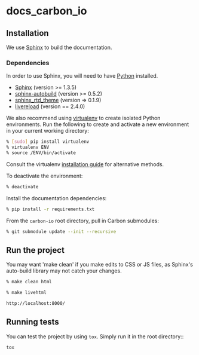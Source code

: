 # docs_carbon_io

## Installation

We use [Sphinx](http://www.sphinx-doc.org/en/stable/) to build the documentation.
 
### Dependencies

In order to use Sphinx, you will need to have [Python](https://www.python.org/downloads/) installed.

- [Sphinx](http://www.sphinx-doc.org/en/stable/) (version >= 1.3.5)
- [sphinx-autobuild](https://pypi.python.org/pypi/sphinx-autobuild) (version >= 0.5.2)
- [sphinx_rtd_theme](https://github.com/snide/sphinx_rtd_theme) (version => 0.1.9)
- [livereload](https://pypi.python.org/pypi/livereload) (version == 2.4.0)

We also recommend using [virtualenv](https://virtualenv.readthedocs.org/en/latest/index.html) to create isolated Python environments. Run the following to create and activate a new environment in your current working directory:

```sh
% [sudo] pip install virtualenv
% virtualenv ENV
% source /ENV/bin/activate
```

Consult the virtualenv [installation guide](https://virtualenv.readthedocs.org/en/latest/installation.html) for alternative methods.

To deactivate the environment:

```sh
% deactivate
```

Install the documentation dependencies:

```sh
% pip install -r requirements.txt
```

From the ```carbon-io``` root directory, pull in Carbon submodules:

```sh
% git submodule update --init --recursive
```

## Run the project

You may want 'make clean' if you make edits to CSS or JS files, as Sphinx's auto-build library may not catch your changes.

```sh
% make clean html
```

```sh
% make livehtml

http://localhost:8000/
```
## Running tests

You can test the project by using ``tox``.
Simply run it in the root directory::

    tox
